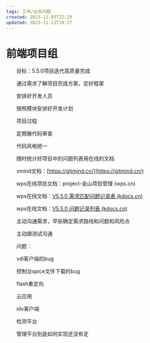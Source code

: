 ```yaml
---
tags: 工作/业务问题
created: 2023-11-03T22:29
updated: 2023-11-13T19:27
---
```

# 前端项目组

　　目标：5.5.0项目迭代高质量完成

　　通过需求了解项目完成方案，定好框架

　　安排好开发人员

　　按照模块安排好开发计划

　　项目过程

　　定期展代码审查

　　代码风格统一

　　随时统计好项目中的问题列表用在线的文档

　　xmind文档：[https://gitmind.cn/](https://gitmind.cn/)

　　wps在线项目文档：project-金山项目管理 (wps.cn)

　　wps在线文档：[V5.5.0 需求匹配问题记录表 (kdocs.cn)](https://www.kdocs.cn/l/ccEDiY7digix)

　　wps在线文档：[V5.5.0 问题记录列表 (kdocs.cn)](https://www.kdocs.cn/l/cuE040PscjsQ)

　　主动沟通需求，早些确定需求路线和问题和风险点

　　主动跟测试沟通

　　问题：

　　vdi客户端的bug

　　控制台spice文件下载的bug

　　flash重定向

　　云应用

　　idv客户端

　　检测平台

　　管理平台到底如何实现还没有定
